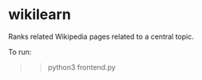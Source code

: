 # wikilearn

Ranks related Wikipedia pages related to a central topic.

To run:
>> python3 frontend.py
